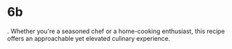 # 6b
. Whether you're a seasoned chef or a home-cooking enthusiast, this recipe offers an approachable yet elevated culinary experience.
